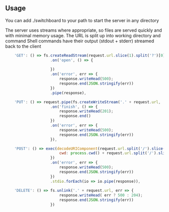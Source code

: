 ## Usage
You can add ./switchboard to your path to start the server in any directory


The server uses streams where appropriate, so files are served quickly and with minimal memory usage.
The URL is split up into working directory and command
Shell commands have their output (stdout + stderr) streamed back to the client
```javascript
    'GET': () => fs.createReadStream(request.url.slice(1).split('?')[0] || 'index.html')
                    .on('open', () => {
                        
                    })
                    .on('error', err => { 
                        response.writeHead(500); 
                        response.end(JSON.stringify(err)) 
                    })
                    .pipe(response),

    'PUT': () => request.pipe(fs.createWriteStream('.' + request.url, 'utf8'))
                    .on('finish', () => { 
                        response.writeHead(201); 
                        response.end() 
                    })
                    .on('error', err => { 
                        response.writeHead(500); 
                        response.end(JSON.stringify(err)) 
                    }),

    'POST': () => exec(decodeURIComponent(request.url.split('/').slice(-1)), {
                        cwd: process.cwd() + request.url.split('/').slice(0,-1).join('/')
                    })
                    .on('error', err => { 
                        response.writeHead(500); 
                        response.end(JSON.stringify(err)) 
                    })
                    .stdio.forEach(io => io.pipe(response)),
    
    'DELETE': () => fs.unlink('.' + request.url, err => { 
                        response.writeHead( err ? 500 : 204); 
                        response.end(JSON.stringify(err))
                    })
```